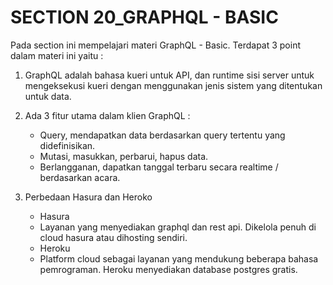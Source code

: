 # SECTION 20_GRAPHQL - BASIC

Pada section ini mempelajari materi GraphQL - Basic. Terdapat 3 point dalam materi ini yaitu :

1. GraphQL adalah bahasa kueri untuk API, dan runtime sisi server untuk mengeksekusi kueri dengan menggunakan jenis sistem yang ditentukan untuk data.

2. Ada 3 fitur utama dalam klien GraphQL :

   - Query, mendapatkan data berdasarkan query tertentu yang didefinisikan.
   - Mutasi, masukkan, perbarui, hapus data.
   - Berlangganan, dapatkan tanggal terbaru secara realtime / berdasarkan acara.

3. Perbedaan Hasura dan Heroko

   - Hasura

   * Layanan yang menyediakan graphql dan rest api. Dikelola penuh di cloud hasura atau dihosting sendiri.

   - Heroku

   * Platform cloud sebagai layanan yang mendukung beberapa bahasa pemrograman. Heroku menyediakan database postgres gratis.
